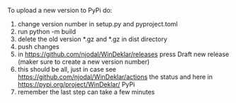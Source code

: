 To upload a new version to PyPi do:

1. change version number in setup.py and pyproject.toml
2. run python -m build
3. delete the old version *.gz and *.gz in dist directory
4. push changes
5. in https://github.com/njodal/WinDeklar/releases press Draft new release (maker sure to create a new version number)
6. this should be all, just in case see https://github.com/njodal/WinDeklar/actions the status and here in https://pypi.org/project/WinDeklar/ PyPi
7. remember the last step can take a few minutes